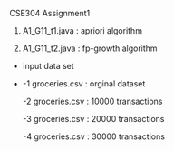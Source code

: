 CSE304 Assignment1

1. A1_G11_t1.java : apriori algorithm


2. A1_G11_t2.java : fp-growth algorithm


+ input data set

+ 
  -1 groceries.csv : orginal dataset


  -2 groceries.csv : 10000 transactions


  -3 groceries.csv : 20000 transactions


  -4 groceries.csv : 30000 transactions
